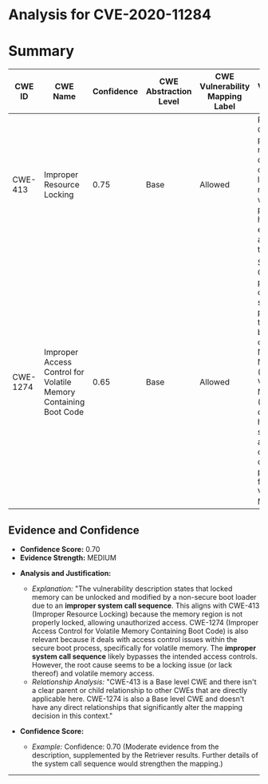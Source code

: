 # Analysis for CVE-2020-11284

# Summary
| CWE ID | CWE Name | Confidence | CWE Abstraction Level | CWE Vulnerability Mapping Label | CWE-Vulnerability Mapping Notes |
|---|---|---|---|---|---|
| CWE-413 | Improper Resource Locking | 0.75 | Base | Allowed | Primary CWE. The product does not lock or does not correctly lock a resource when the product must have exclusive access to the resource. |
| CWE-1274 | Improper Access Control for Volatile Memory Containing Boot Code | 0.65 | Base | Allowed | Secondary CWE. The product conducts a secure-boot process that transfers bootloader code from Non-Volatile Memory (NVM) into Volatile Memory (VM), but it does not have sufficient access control or other protections for the Volatile Memory. |

## Evidence and Confidence

*   **Confidence Score:** 0.70
*   **Evidence Strength:** MEDIUM

- **Analysis and Justification:**  
  - *Explanation:* "The vulnerability description states that locked memory can be unlocked and modified by a non-secure boot loader due to an **improper system call sequence**. This aligns with CWE-413 (Improper Resource Locking) because the memory region is not properly locked, allowing unauthorized access. CWE-1274 (Improper Access Control for Volatile Memory Containing Boot Code) is also relevant because it deals with access control issues within the secure boot process, specifically for volatile memory. The **improper system call sequence** likely bypasses the intended access controls. However, the root cause seems to be a locking issue (or lack thereof) and volatile memory access.
  - *Relationship Analysis:* "CWE-413 is a Base level CWE and there isn't a clear parent or child relationship to other CWEs that are directly applicable here. CWE-1274 is also a Base level CWE and doesn't have any direct relationships that significantly alter the mapping decision in this context."

- **Confidence Score:**  
  - *Example:* Confidence: 0.70 (Moderate evidence from the description, supplemented by the Retriever results. Further details of the system call sequence would strengthen the mapping.)

---